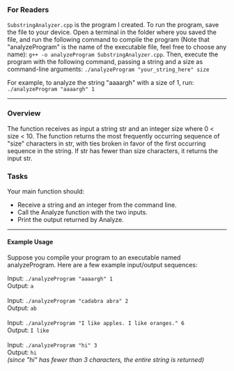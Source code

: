 ### For Readers

`SubstringAnalyzer.cpp` is the program I created. To run the program, save the file to your device. Open a terminal in the folder where you saved the file, and run the following command to compile the program (Note that "analyzeProgram" is the name of the executable file, feel free to choose any name): `g++ -o analyzeProgram SubstringAnalyzer.cpp`. Then, execute the program with the following command, passing a string and a size as command-line arguments: `./analyzeProgram "your_string_here" size`

For example, to analyze the string "aaaargh" with a size of 1, run:
`./analyzeProgram "aaaargh" 1`

---

### Overview

The function receives as input a string str and an integer size where 0 < size < 10. The function returns the most frequently occurring sequence of "size" characters in str, with ties broken in favor of the first occurring sequence in the string. If str has fewer than size characters, it returns the input str.

### Tasks

Your main function should:
- Receive a string and an integer from the command line.
- Call the Analyze function with the two inputs.
- Print the output returned by Analyze.

---

#### Example Usage

Suppose you compile your program to an executable named analyzeProgram. Here are a few example input/output sequences:

Input: `./analyzeProgram "aaaargh" 1`<br>
Output: `a`<br>
<br>
Input: `./analyzeProgram "cadabra abra" 2`<br>
Output: `ab`<br>
<br>
Input: `./analyzeProgram "I like apples. I like oranges." 6`<br>
Output: `I like`<br>
<br>
Input: `./analyzeProgram "hi" 3`<br>
Output: `hi`<br>
*(since "hi" has fewer than 3 characters, the entire string is returned)*
